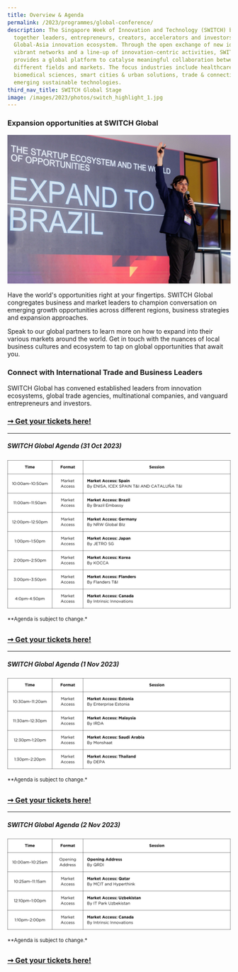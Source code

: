 ```yaml
---
title: Overview & Agenda
permalink: /2023/programmes/global-conference/
description: The Singapore Week of Innovation and Technology (SWITCH) brings
  together leaders, entrepreneurs, creators, accelerators and investors from the
  Global-Asia innovation ecosystem. Through the open exchange of new ideas,
  vibrant networks and a line-up of innovation-centric activities, SWITCH
  provides a global platform to catalyse meaningful collaboration between
  different fields and markets. The focus industries include healthcare &
  biomedical sciences, smart cities & urban solutions, trade & connectivity, and
  emerging sustainable technologies.
third_nav_title: SWITCH Global Stage
image: /images/2023/photos/switch_highlight_1.jpg
---
```

### **Expansion opportunities at SWITCH Global**

![](/images/2023/switch%20global%20(expand%20to%20brazil).jpg)

Have the world's opportunities right at your fingertips. SWITCH Global congregates business and market leaders to champion conversation on emerging growth opportunities across different regions, business strategies and expansion approaches.

Speak to our global partners to learn more on how to expand into their various markets around the world. Get in touch with the nuances of local business cultures and ecosystem to tap on global opportunities that await you.

### Connect with International Trade and Business Leaders

SWITCH Global has convened established leaders from innovation ecosystems, global trade agencies, multinational companies, and vanguard entrepreneurs and investors.

### [➞ Get your tickets here!](/register)

***
##### **SWITCH Global Agenda (31 Oct 2023)**

![SWITCH 2023 Global Agenda Day 1](/images/2023/agendas/Global/2023%20agenda%20(global)_day%201_25%20oct.png)

<sup>**Agenda is subject to change.*</sup>

### [➞ Get your tickets here!](/register)

***
##### **SWITCH Global Agenda (1 Nov 2023)**

![SWITCH 2023 Global Agenda Day 2](/images/2023/agendas/Global/2023%20agenda%20(global)_day%202_25%20oct.png)

<sup>**Agenda is subject to change.*</sup>

### [➞ Get your tickets here!](/register)

***
##### **SWITCH Global Agenda (2 Nov 2023)**

![](/images/2023/agendas/Global/2023%20agenda%20(global%20day%203)%20-%20as%20of%2029%20sep%202023.png)

<sup>**Agenda is subject to change.*</sup>

### [➞ Get your tickets here!](/register)